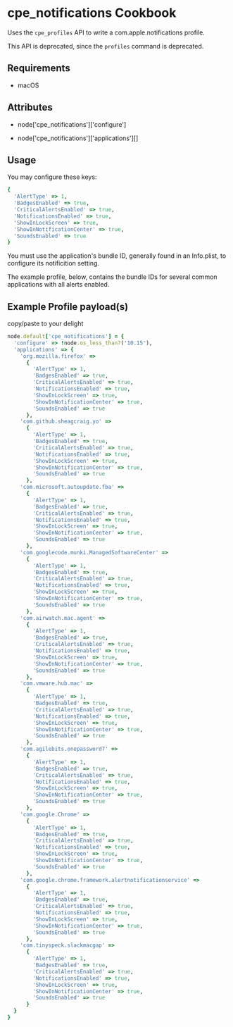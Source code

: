 cpe_notifications Cookbook
=====================
Uses the `cpe_profiles` API to write a com.apple.notifications profile.


This API is deprecated, since the `profiles` command is deprecated.

Requirements
------------
* macOS

Attributes
----------
* node['cpe_notifications']['configure']

* node['cpe_notifications']['applications'][<bundle id>]

Usage
-----
You may configure these keys:

```ruby
{
  'AlertType' => 1,
  'BadgesEnabled' => true,
  'CriticalAlertsEnabled' => true,
  'NotificationsEnabled' => true,
  'ShowInLockScreen' => true,
  'ShowInNotificationCenter' => true,
  'SoundsEnabled' => true
}
```
You must use the application's bundle ID, generally found in an Info.plist, to configure its notificition setting.

The example profile, below, contains the bundle IDs for several common applications with all alerts enabled.


Example Profile payload(s)
-----

copy/paste to your delight

```ruby
node.default['cpe_notifications'] = {
  'configure' => !node.os_less_than?('10.15'),
  'applications' => {
    'org.mozilla.firefox' =>
      {
        'AlertType' => 1,
        'BadgesEnabled' => true,
        'CriticalAlertsEnabled' => true,
        'NotificationsEnabled' => true,
        'ShowInLockScreen' => true,
        'ShowInNotificationCenter' => true,
        'SoundsEnabled' => true
      },
    'com.github.sheagcraig.yo' =>
      {
        'AlertType' => 1,
        'BadgesEnabled' => true,
        'CriticalAlertsEnabled' => true,
        'NotificationsEnabled' => true,
        'ShowInLockScreen' => true,
        'ShowInNotificationCenter' => true,
        'SoundsEnabled' => true
      },
    'com.microsoft.autoupdate.fba' =>
      {
        'AlertType' => 1,
        'BadgesEnabled' => true,
        'CriticalAlertsEnabled' => true,
        'NotificationsEnabled' => true,
        'ShowInLockScreen' => true,
        'ShowInNotificationCenter' => true,
        'SoundsEnabled' => true
      },
    'com.googlecode.munki.ManagedSoftwareCenter' =>
      {
        'AlertType' => 1,
        'BadgesEnabled' => true,
        'CriticalAlertsEnabled' => true,
        'NotificationsEnabled' => true,
        'ShowInLockScreen' => true,
        'ShowInNotificationCenter' => true,
        'SoundsEnabled' => true
      },
    'com.airwatch.mac.agent' =>
      {
        'AlertType' => 1,
        'BadgesEnabled' => true,
        'CriticalAlertsEnabled' => true,
        'NotificationsEnabled' => true,
        'ShowInLockScreen' => true,
        'ShowInNotificationCenter' => true,
        'SoundsEnabled' => true
      },
    'com.vmware.hub.mac' =>
      {
        'AlertType' => 1,
        'BadgesEnabled' => true,
        'CriticalAlertsEnabled' => true,
        'NotificationsEnabled' => true,
        'ShowInLockScreen' => true,
        'ShowInNotificationCenter' => true,
        'SoundsEnabled' => true
      },
    'com.agilebits.onepassword7' =>
      {
        'AlertType' => 1,
        'BadgesEnabled' => true,
        'CriticalAlertsEnabled' => true,
        'NotificationsEnabled' => true,
        'ShowInLockScreen' => true,
        'ShowInNotificationCenter' => true,
        'SoundsEnabled' => true
      },
    'com.google.Chrome' =>
      {
        'AlertType' => 1,
        'BadgesEnabled' => true,
        'CriticalAlertsEnabled' => true,
        'NotificationsEnabled' => true,
        'ShowInLockScreen' => true,
        'ShowInNotificationCenter' => true,
        'SoundsEnabled' => true
      },
    'com.google.chrome.framework.alertnotificationservice' =>
      {
        'AlertType' => 1,
        'BadgesEnabled' => true,
        'CriticalAlertsEnabled' => true,
        'NotificationsEnabled' => true,
        'ShowInLockScreen' => true,
        'ShowInNotificationCenter' => true,
        'SoundsEnabled' => true
      },
    'com.tinyspeck.slackmacgap' =>
      {
        'AlertType' => 1,
        'BadgesEnabled' => true,
        'CriticalAlertsEnabled' => true,
        'NotificationsEnabled' => true,
        'ShowInLockScreen' => true,
        'ShowInNotificationCenter' => true,
        'SoundsEnabled' => true
      }
  }
}
```
